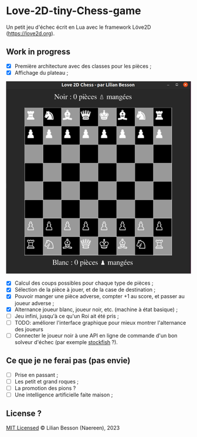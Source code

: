 # Love-2D-tiny-Chess-game

Un petit jeu d'échec écrit en Lua avec le framework Löve2D (https://love2d.org).

## Work in progress

- [x] Première architecture avec des classes pour les pièces ;
- [x] Affichage du plateau ;

![](demo_plateau_initial.png)

- [x] Calcul des coups possibles pour chaque type de pièces ;
- [x] Sélection de la pièce à jouer, et de la case de destination ;
- [x] Pouvoir manger une pièce adverse, compter +1 au score, et passer au joueur adverse ;
- [x] Alternance joueur blanc, joueur noir, etc. (machine à état basique) ;
- [ ] Jeu infini, jusqu'à ce qu'un Roi ait été pris ;
- [ ] TODO: améliorer l'interface graphique pour mieux montrer l'alternance des joueurs
- [ ] Connecter le joueur noir à une API en ligne de commande d'un bon solveur d'échec (par exemple [stockfish](https://stockfishchess.org/) ?).

## Ce que je ne ferai pas (pas envie)

- [ ] Prise en passant ;
- [ ] Les petit et grand roques ;
- [ ] La promotion des pions ?
- [ ] Une intelligence artificielle faite maison ;

## License ?

[MIT Licensed](LICENSE)
© Lilian Besson (Naereen), 2023
